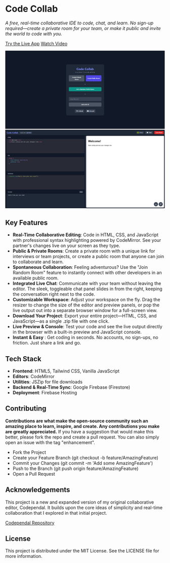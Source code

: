 # Code Collab
*A free, real-time collaborative IDE to code, chat, and learn. No sign-up required—create a private room for your team, or make it public and invite the world to code with you.*

[Try the Live App](https://codecollabwars.web.app/)
[Watch Video](https://youtu.be/LXYQv2Ou2cA)

![Preview](/preview.png)
![Preview](/preview2.png)

## Key Features

- **Real-Time Collaborative Editing**: Code in HTML, CSS, and JavaScript with professional syntax highlighting powered by CodeMirror. See your partner's changes live on your screen as they type.
- **Public & Private Rooms**: Create a private room with a unique link for interviews or team projects, or create a public room that anyone can join to collaborate and learn.
- **Spontaneous Collaboration**: Feeling adventurous? Use the "Join Random Room" feature to instantly connect with other developers in an available public room.
- **Integrated Live Chat**: Communicate with your team without leaving the editor. The sleek, toggleable chat panel slides in from the right, keeping the conversation right next to the code.
- **Customizable Workspace**: Adjust your workspace on the fly. Drag the resizer to change the size of the editor and preview panels, or pop the live output out into a separate browser window for a full-screen view.
- **Download Your Project**: Export your entire project—HTML, CSS, and JavaScript—as a single .zip file with one click.
- **Live Preview & Console**: Test your code and see the live output directly in the browser with a built-in preview and JavaScript console.
- **Instant & Easy** : Get coding in seconds. No accounts, no sign-ups, no friction. Just share a link and go.


## Tech Stack

- **Frontend**: HTML5, Tailwind CSS, Vanilla JavaScript
- **Editors**: CodeMirror
- **Utilities**: JSZip for file downloads
- **Backend & Real-Time Sync**: Google Firebase (Firestore)
- **Deployment**: Firebase Hosting

##  Contributing
**Contributions are what make the open-source community such an amazing place to learn, inspire, and create. Any contributions you make are greatly appreciated.**
If you have a suggestion that would make this better, please fork the repo and create a pull request. You can also simply open an issue with the tag "enhancement".

- Fork the Project
- Create your Feature Branch (git checkout -b feature/AmazingFeature)
- Commit your Changes (git commit -m 'Add some AmazingFeature')
- Push to the Branch (git push origin feature/AmazingFeature)
- Open a Pull Request

## Acknowledgements
This project is a new and expanded version of my original collaborative editor, Codependal. It builds upon the core ideas of simplicity and real-time collaboration that I explored in that initial project.

[Codependal Repository](https://github.com/Abhay557/Codependal)

## License

This project is distributed under the MIT License. See the LICENSE file for more information.
